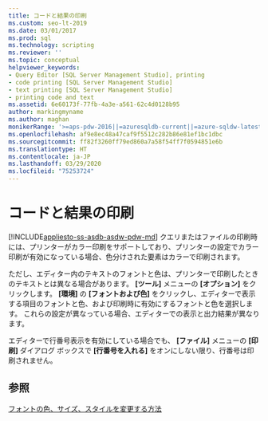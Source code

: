 ```yaml
---
title: コードと結果の印刷
ms.custom: seo-lt-2019
ms.date: 03/01/2017
ms.prod: sql
ms.technology: scripting
ms.reviewer: ''
ms.topic: conceptual
helpviewer_keywords:
- Query Editor [SQL Server Management Studio], printing
- code printing [SQL Server Management Studio]
- text printing [SQL Server Management Studio]
- printing code and text
ms.assetid: 6e60173f-77fb-4a3e-a561-62c4d0128b95
author: markingmyname
ms.author: maghan
monikerRange: '>=aps-pdw-2016||=azuresqldb-current||=azure-sqldw-latest||>=sql-server-2016||=sqlallproducts-allversions||>=sql-server-linux-2017||=azuresqldb-mi-current'
ms.openlocfilehash: af9e8ec48a47caf9f5512c282b86e81ef1bc1dbc
ms.sourcegitcommit: ff82f3260ff79ed860a7a58f54ff7f0594851e6b
ms.translationtype: HT
ms.contentlocale: ja-JP
ms.lasthandoff: 03/29/2020
ms.locfileid: "75253724"
---
```

# <a name="print-code-and-results"></a>コードと結果の印刷
[!INCLUDE[appliesto-ss-asdb-asdw-pdw-md](../../includes/appliesto-ss-asdb-asdw-pdw-md.md)]
  クエリまたはファイルの印刷時には、プリンターがカラー印刷をサポートしており、プリンターの設定でカラー印刷が有効になっている場合、色分けされた要素はカラーで印刷されます。  
  
 ただし、エディター内のテキストのフォントと色は、プリンターで印刷したときのテキストとは異なる場合があります。 **[ツール]** メニューの **[オプション]** をクリックします。 **[環境]** の **[フォントおよび色]** をクリックし、エディターで表示する項目のフォントと色、および印刷時に有効にするフォントと色を選択します。 これらの設定が異なっている場合、エディターでの表示と出力結果が異なります。  
  
 エディターで行番号表示を有効にしている場合でも、 **[ファイル]** メニューの **[印刷]** ダイアログ ボックスで **[行番号を入れる]** をオンにしない限り、行番号は印刷されません。  
  
## <a name="see-also"></a>参照  
 [フォントの色、サイズ、スタイルを変更する方法](../../relational-databases/scripting/change-font-color-size-and-style.md)  
  
  
